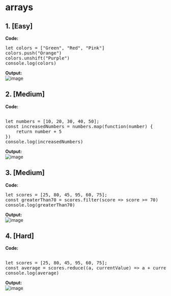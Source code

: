 # arrays

## 1. [Easy]

**Code:** 
<pre>
let colors = ["Green", "Red", "Pink"]
colors.push("Orange")
colors.unshift("Purple")
console.log(colors)
</pre>

**Output:**   
![image](https://github.com/user-attachments/assets/d21782b0-338d-44fc-8d5e-09bfd992783f)


## 2. [Medium]  

**Code:**   
<pre> 
let numbers = [10, 20, 30, 40, 50];
const increasedNumbers = numbers.map(function(number) {
    return number + 5
})
console.log(increasedNumbers)
</pre>

**Output:**  
![image](https://github.com/user-attachments/assets/ab50b9b5-1a4a-40d7-97d3-4126f28bd203)


## 3. [Medium]

**Code:**   
<pre>
let scores = [25, 80, 45, 95, 60, 75];
const greaterThan70 = scores.filter(score => score >= 70)
console.log(greaterThan70)
</pre>

**Output:**  
![image](https://github.com/user-attachments/assets/f7fc0ff1-2991-408d-a1f1-251d14a81c46)


## 4. [Hard]

**Code:**   
<pre> 
let scores = [25, 80, 45, 95, 60, 75];
const average = scores.reduce((a, currentValue) => a + currentValue, 0) / scores.length
console.log(average)  
</pre>

**Output:**  
![image](https://github.com/user-attachments/assets/c5e549bf-fd4a-46b7-929c-f6a85bd8b5aa)
